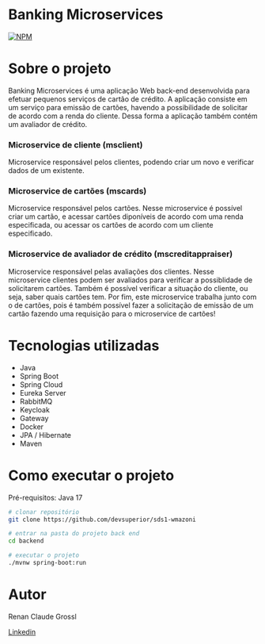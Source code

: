 # Banking Microservices
[![NPM](https://img.shields.io/npm/l/react)](https://github.com/RenanClaude/project-banking-microservices/blob/main/LICENSE) 

# Sobre o projeto

Banking Microservices é uma aplicação Web back-end desenvolvida para efetuar pequenos serviços de cartão de crédito.
A aplicação consiste em um serviço para emissão de cartões, havendo a possibilidade de solicitar de acordo com a renda do cliente. Dessa forma a aplicação também contém um avaliador de crédito.

### Microservice de cliente (msclient)
Microservice responsável pelos clientes, podendo criar um novo e verificar dados de um existente.

### Microservice de cartões (mscards)
Microservice responsável pelos cartões. Nesse microservice é possível criar um cartão, e acessar cartões diponíveis de acordo com uma renda especificada, ou acessar os cartões de acordo com um cliente especificado.

### Microservice de avaliador de crédito (mscreditappraiser)
Microservice responsável pelas avaliações dos clientes.
Nesse microservice clientes podem ser avaliados para verificar a possiblidade de solicitarem cartões.
Também é possível verificar a situação do cliente, ou seja, saber quais cartões tem. Por fim, este microservice trabalha junto com o de cartões,
pois é também possível fazer a solicitação de emissão de um cartão fazendo uma requisição para o microservice de cartões!

# Tecnologias utilizadas
- Java
- Spring Boot
- Spring Cloud
- Eureka Server
- RabbitMQ
- Keycloak
- Gateway
- Docker
- JPA / Hibernate
- Maven

# Como executar o projeto
Pré-requisitos: Java 17

```bash
# clonar repositório
git clone https://github.com/devsuperior/sds1-wmazoni

# entrar na pasta do projeto back end
cd backend

# executar o projeto
./mvnw spring-boot:run
```

# Autor

Renan Claude Grossl

[Linkedin](https://www.linkedin.com/in/renan-claude-dev/)
